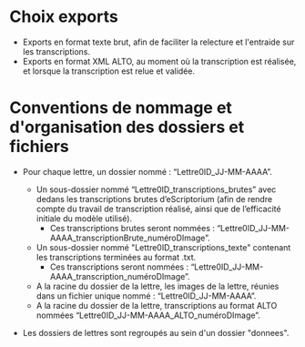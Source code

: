 # Choix exports

- Exports en format texte brut, afin de faciliter la relecture et l'entraide sur les transcriptions. 
- Exports en format XML ALTO, au moment où la transcription est réalisée, et lorsque la transcription est relue et validée.

# Conventions de nommage et d'organisation des dossiers et fichiers

- Pour chaque lettre, un dossier nommé : “Lettre0ID_JJ-MM-AAAA”.

	- Un sous-dossier nommé “Lettre0ID_transcriptions_brutes” avec dedans les transcriptions brutes d’eScriptorium (afin de rendre compte du travail de transcription réalisé, ainsi que de l’efficacité initiale du modèle utilisé).
		- Ces transcriptions brutes seront nommées : “Lettre0ID_JJ-MM-AAAA_transcriptionBrute_numéroDImage”.
	- Un sous-dossier nommé "Lettre0ID_transcriptions_texte" contenant les transcriptions terminées au format .txt.
		- Ces transcriptions seront nommées : “Lettre0ID_JJ-MM-AAAA_transcription_numéroDImage”.
	- A la racine du dossier de la lettre, les images de la lettre, réunies dans un fichier unique nommé : “Lettre0ID_JJ-MM-AAAA”.
	- A la racine du dossier de la lettre, transcriptions au format ALTO nommées “Lettre0ID_JJ-MM-AAAA_ALTO_numéroDImage”.

- Les dossiers de lettres sont regroupés au sein d'un dossier "donnees".
